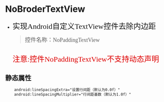 # NoBroderTextView
* <font size ="5" face="微软雅黑">实现Android自定义TextView控件去除内边距</font>

   > <font size = "4" face="微软雅黑">控件名称：NoPaddingTextView</font><br/>
     <br/>
     <font color="#dd0000" size = "5" face="微软雅黑">注意:控件NoPaddingTextView不支持动态声明</font>

## 静态属性
```xml
    android:lineSpacingExtra="设置行间距（默认为0.0f）"
    android:lineSpacingMultiplier="行间距基数（默认为1.0f）"
```